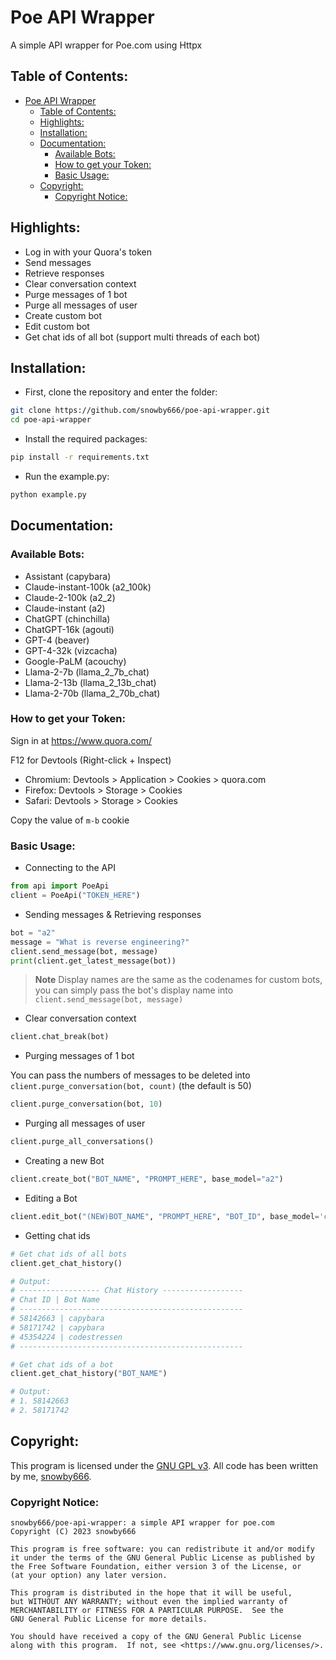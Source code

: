 # Poe API Wrapper
A simple API wrapper for Poe.com using Httpx
## Table of Contents:
- [Poe API Wrapper](#poe-api-wrapper)
  - [Table of Contents:](#table-of-contents)
  - [Highlights:](#highlights)
  - [Installation:](#installation)
  - [Documentation:](#documentation)
    - [Available Bots:](#available-bots)
    - [How to get your Token:](#how-to-get-your-token)
    - [Basic Usage:](#basic-usage)
  - [Copyright:](#copyright)
    - [Copyright Notice:](#copyright-notice)

## Highlights:
 - Log in with your Quora's token
 - Send messages
 - Retrieve responses
 - Clear conversation context
 - Purge messages of 1 bot
 - Purge all messages of user
 - Create custom bot
 - Edit custom bot
 - Get chat ids of all bot (support multi threads of each bot)

## Installation:
- First, clone the repository and enter the folder:
```sh
git clone https://github.com/snowby666/poe-api-wrapper.git
cd poe-api-wrapper
```
- Install the required packages:
```sh
pip install -r requirements.txt
```
- Run the example.py:
```sh
python example.py 
```

## Documentation:
### Available Bots:
- Assistant (capybara)
- Claude-instant-100k (a2_100k)
- Claude-2-100k (a2_2)
- Claude-instant (a2)
- ChatGPT (chinchilla)
- ChatGPT-16k (agouti)
- GPT-4 (beaver)
- GPT-4-32k (vizcacha)
- Google-PaLM (acouchy)
- Llama-2-7b (llama_2_7b_chat)
- Llama-2-13b (llama_2_13b_chat)
- Llama-2-70b (llama_2_70b_chat)

### How to get your Token:
Sign in at https://www.quora.com/

F12 for Devtools (Right-click + Inspect)
- Chromium: Devtools > Application > Cookies > quora.com
- Firefox: Devtools > Storage > Cookies
- Safari: Devtools > Storage > Cookies

Copy the value of `m-b` cookie
### Basic Usage:
- Connecting to the API
```py
from api import PoeApi
client = PoeApi("TOKEN_HERE")
```
- Sending messages & Retrieving responses
```py
bot = "a2"
message = "What is reverse engineering?"
client.send_message(bot, message)
print(client.get_latest_message(bot))
```
> **Note**
> Display names are the same as the codenames for custom bots, you can simply pass the bot's display name into `client.send_message(bot, message)`
- Clear conversation context
```py
client.chat_break(bot)
```
- Purging messages of 1 bot
  
You can pass the numbers of messages to be deleted into `client.purge_conversation(bot, count)` (the default is 50)
  
```py
client.purge_conversation(bot, 10)
```
- Purging all messages of user
```py
client.purge_all_conversations()
```
- Creating a new Bot
```py
client.create_bot("BOT_NAME", "PROMPT_HERE", base_model="a2")
```
- Editing a Bot
```py
client.edit_bot("(NEW)BOT_NAME", "PROMPT_HERE", "BOT_ID", base_model='chinchilla')
```
- Getting chat ids
```py
# Get chat ids of all bots
client.get_chat_history()

# Output:
# ------------------ Chat History ------------------
# Chat ID | Bot Name
# --------------------------------------------------
# 58142663 | capybara
# 58171742 | capybara
# 45354224 | codestressen
# --------------------------------------------------

# Get chat ids of a bot
client.get_chat_history("BOT_NAME")

# Output:
# 1. 58142663
# 2. 58171742
```

## Copyright:
This program is licensed under the [GNU GPL v3](https://github.com/snowby666/poe-api-wrapper/blob/main/LICENSE). All code has been written by me, [snowby666](https://github.com/snowby666).

### Copyright Notice:
```
snowby666/poe-api-wrapper: a simple API wrapper for poe.com
Copyright (C) 2023 snowby666

This program is free software: you can redistribute it and/or modify
it under the terms of the GNU General Public License as published by
the Free Software Foundation, either version 3 of the License, or
(at your option) any later version.

This program is distributed in the hope that it will be useful,
but WITHOUT ANY WARRANTY; without even the implied warranty of
MERCHANTABILITY or FITNESS FOR A PARTICULAR PURPOSE.  See the
GNU General Public License for more details.

You should have received a copy of the GNU General Public License
along with this program.  If not, see <https://www.gnu.org/licenses/>.
```